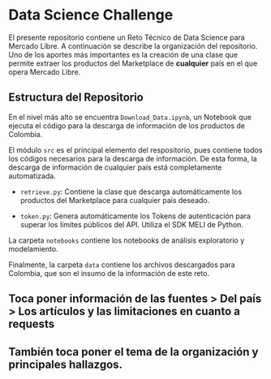 # Data Science Challenge

El presente repositorio contiene un Reto Técnico de Data Science para Mercado Libre. A continuación se describe la organización del repositorio. Uno de los aportes más importantes es la creación de una clase que permite extraer los productos del Marketplace de **cualquier** país en el que opera Mercado Libre.

## Estructura del Repositorio

En el nivel más alto se encuentra `Download_Data.ipynb`, un Notebook que ejecuta el código para la descarga de información de los productos de Colombia.

El módulo ``src`` es el principal elemento del respositorio, pues contiene todos los códigos necesarios para la descarga de información. De esta forma, la descarga de información de cualquier país está completamente automatizada.

* `retrieve.py`: Contiene la clase que descarga automáticamente los productos del Marketplace para cualquier país deseado. 

* `token.py`: Genera automáticamente los Tokens de autenticación para superar los límites públicos del API. Utiliza el SDK MELI de Python.

La carpeta `notebooks` contiene los notebooks de análisis exploratorio y modelamiento. 

Finalmente, la carpeta `data` contiene los archivos descargados para Colombia, que son el insumo de la información de este reto.




## Toca poner información de las fuentes > Del país > Los artículos y las limitaciones en cuanto a requests
## También toca poner el tema de la organización y principales hallazgos.
